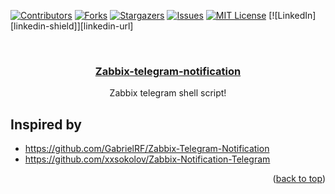 <div id="top"></div>
<!--
*** Thanks for checking out the Best-README-Template. If you have a suggestion
*** that would make this better, please fork the repo and create a pull request
*** or simply open an issue with the tag "enhancement".
*** Don't forget to give the project a star!
*** Thanks again! Now go create something AMAZING! :D
-->



<!-- PROJECT SHIELDS -->
<!--
*** I'm using markdown "reference style" links for readability.
*** Reference links are enclosed in brackets [ ] instead of parentheses ( ).
*** See the bottom of this document for the declaration of the reference variables
*** for contributors-url, forks-url, etc. This is an optional, concise syntax you may use.
*** https://www.markdownguide.org/basic-syntax/#reference-style-links
-->
[![Contributors][contributors-shield]][contributors-url]
[![Forks][forks-shield]][forks-url]
[![Stargazers][stars-shield]][stars-url]
[![Issues][issues-shield]][issues-url]
[![MIT License][license-shield]][license-url]
[![LinkedIn][linkedin-shield]][linkedin-url]



<!-- PROJECT LOGO -->
<br />
<div align="center">
  <a href="https://github.com/skindud/zabbix-telegram-notification">
  <h3 align="center">Zabbix-telegram-notification</h3>
  </a>
  <p align="center">
    Zabbix telegram shell script!
  </p>
</div>

## Inspired by 

- https://github.com/GabrielRF/Zabbix-Telegram-Notification
- https://github.com/xxsokolov/Zabbix-Notification-Telegram


<p align="right">(<a href="#top">back to top</a>)</p>

<!-- MARKDOWN LINKS & IMAGES -->
<!-- https://www.markdownguide.org/basic-syntax/#reference-style-links -->
[contributors-shield]: https://img.shields.io/github/contributors/skindud/zabbix-telegram-notification.svg?style=for-the-badge
[contributors-url]: https://github.com/skindud/zabbix-telegram-notification/graphs/contributors
[forks-shield]: https://img.shields.io/github/forks/skindud/zabbix-telegram-notification.svg?style=for-the-badge
[forks-url]: https://github.com/skindud/zabbix-telegram-notification/network/members
[stars-shield]: https://img.shields.io/github/stars/skindud/zabbix-telegram-notification.svg?style=for-the-badge
[stars-url]: https://github.com/skindud/zabbix-telegram-notification/stargazers
[issues-shield]: https://img.shields.io/github/issues/skindud/zabbix-telegram-notification.svg?style=for-the-badge
[issues-url]: https://github.com/skindud/zabbix-telegram-notification/issues
[license-shield]: https://img.shields.io/github/license/skindud/zabbix-telegram-notification.svg?style=for-the-badge
[license-url]: https://github.com/skindud/zabbix-telegram-notification/blob/master/LICENSE.txt
